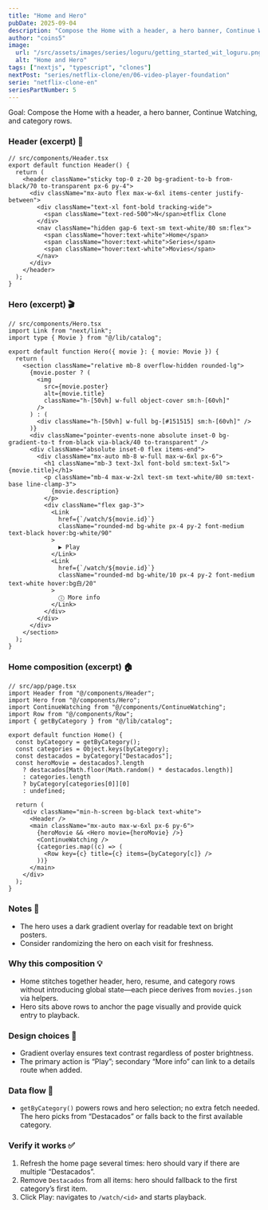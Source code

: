 ```yaml
---
title: "Home and Hero"
pubDate: 2025-09-04
description: "Compose the Home with a header, a hero banner, Continue Watching, and category rows"
author: "coins5"
image:
  url: "/src/assets/images/series/loguru/getting_started_wit_loguru.png"
  alt: "Home and Hero"
tags: ["nextjs", "typescript", "clones"]
nextPost: "series/netflix-clone/en/06-video-player-foundation"
serie: "netflix-clone-en"
seriesPartNumber: 5
---
```


Goal: Compose the Home with a header, a hero banner, Continue Watching, and category rows.

### Header (excerpt) 🧭

```tsx
// src/components/Header.tsx
export default function Header() {
  return (
    <header className="sticky top-0 z-20 bg-gradient-to-b from-black/70 to-transparent px-6 py-4">
      <div className="mx-auto flex max-w-6xl items-center justify-between">
        <div className="text-xl font-bold tracking-wide">
          <span className="text-red-500">N</span>etflix Clone
        </div>
        <nav className="hidden gap-6 text-sm text-white/80 sm:flex">
          <span className="hover:text-white">Home</span>
          <span className="hover:text-white">Series</span>
          <span className="hover:text-white">Movies</span>
        </nav>
      </div>
    </header>
  );
}
```

### Hero (excerpt) 🎬

```tsx
// src/components/Hero.tsx
import Link from "next/link";
import type { Movie } from "@/lib/catalog";

export default function Hero({ movie }: { movie: Movie }) {
  return (
    <section className="relative mb-8 overflow-hidden rounded-lg">
      {movie.poster ? (
        <img
          src={movie.poster}
          alt={movie.title}
          className="h-[50vh] w-full object-cover sm:h-[60vh]"
        />
      ) : (
        <div className="h-[50vh] w-full bg-[#151515] sm:h-[60vh]" />
      )}
      <div className="pointer-events-none absolute inset-0 bg-gradient-to-t from-black via-black/40 to-transparent" />
      <div className="absolute inset-0 flex items-end">
        <div className="mx-auto mb-8 w-full max-w-6xl px-6">
          <h1 className="mb-3 text-3xl font-bold sm:text-5xl">{movie.title}</h1>
          <p className="mb-4 max-w-2xl text-sm text-white/80 sm:text-base line-clamp-3">
            {movie.description}
          </p>
          <div className="flex gap-3">
            <Link
              href={`/watch/${movie.id}`}
              className="rounded-md bg-white px-4 py-2 font-medium text-black hover:bg-white/90"
            >
              ▶ Play
            </Link>
            <Link
              href={`/watch/${movie.id}`}
              className="rounded-md bg-white/10 px-4 py-2 font-medium text-white hover:bg白/20"
            >
              ⓘ More info
            </Link>
          </div>
        </div>
      </div>
    </section>
  );
}
```

### Home composition (excerpt) 🏠

```tsx
// src/app/page.tsx
import Header from "@/components/Header";
import Hero from "@/components/Hero";
import ContinueWatching from "@/components/ContinueWatching";
import Row from "@/components/Row";
import { getByCategory } from "@/lib/catalog";

export default function Home() {
  const byCategory = getByCategory();
  const categories = Object.keys(byCategory);
  const destacados = byCategory["Destacados"];
  const heroMovie = destacados?.length
    ? destacados[Math.floor(Math.random() * destacados.length)]
    : categories.length
    ? byCategory[categories[0]][0]
    : undefined;

  return (
    <div className="min-h-screen bg-black text-white">
      <Header />
      <main className="mx-auto max-w-6xl px-6 py-6">
        {heroMovie && <Hero movie={heroMovie} />}
        <ContinueWatching />
        {categories.map((c) => (
          <Row key={c} title={c} items={byCategory[c]} />
        ))}
      </main>
    </div>
  );
}
```

### Notes 📝

- The hero uses a dark gradient overlay for readable text on bright posters.
- Consider randomizing the hero on each visit for freshness.

### Why this composition 💡

- Home stitches together header, hero, resume, and category rows without introducing global state—each piece derives from `movies.json` via helpers.
- Hero sits above rows to anchor the page visually and provide quick entry to playback.

### Design choices 🎨

- Gradient overlay ensures text contrast regardless of poster brightness.
- The primary action is “Play”; secondary “More info” can link to a details route when added.

### Data flow 🔗

- `getByCategory()` powers rows and hero selection; no extra fetch needed. The hero picks from “Destacados” or falls back to the first available category.

### Verify it works ✅

1. Refresh the home page several times: hero should vary if there are multiple “Destacados”.
2. Remove `Destacados` from all items: hero should fallback to the first category’s first item.
3. Click Play: navigates to `/watch/<id>` and starts playback.
